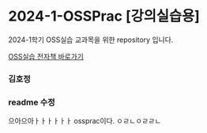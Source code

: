 # 2024-1-OSSPrac [강의실습용]
2024-1학기 OSS실습 교과목을 위한 repository 입니다.

[OSS실습 전자책 바로가기](https://wikidocs.net/book/13835)

### 김호정
### readme 수정
으아으아ㅏㅏㅏㅏㅏㅏ
ossprac이다.
ㅇㄹㄴㅇㄹㄹㄴ
